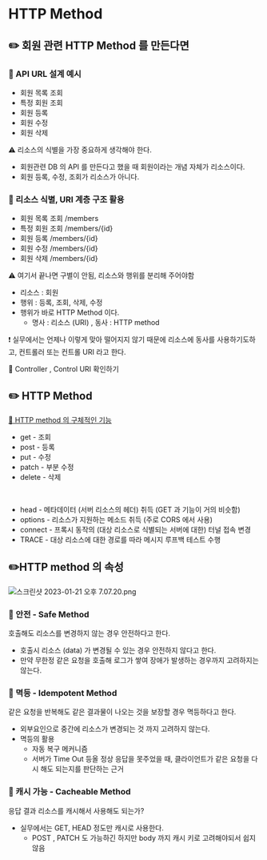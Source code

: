 # HTTP Method

## ✏️ 회원 관련 HTTP Method 를 만든다면

### 📍 API URL 설계 예시

- 회원 목록 조회
- 특정 회원 조회
- 회원 등록
- 회원 수정
- 회원 삭제

⚠️ 리소스의 식별을 가장 중요하게 생각해야 한다.

- 회원관련 DB 의 API 를 만든다고 했을 때 회원이라는 개념 자체가 리소스이다.
- 회원 등록, 수정, 조회가 리소스가 아니다.

### 📍 리소스 식별, URI 계층 구조 활용

- 회원 목록 조회 /members
- 특정 회원 조회 /members/{id}
- 회원 등록 /members/{id}
- 회원 수정 /members/{id}
- 회원 삭제 /members/{id}

⚠️ 여기서 끝나면 구별이 안됨, 리소스와 행위를 분리해 주어야함

- 리소스 : 회원
- 행위 : 등록, 조회, 삭제, 수정
- 행위가 바로 HTTP Method 이다.
    - 명사 : 리소스 (URI) , 동사 : HTTP method

❗️ 실무에서는 언제나 이렇게 맞아 떨어지지 않기 때문에 리소스에 동사를 사용하기도하고, 컨트롤러 또는 컨트롤 URI 라고 한다.

🔗 Controller , Control URI 확인하기

## ✏️ HTTP Method

[🔗 HTTP method 의 구체적인 기능](https://github.com/choideakook/TIL/blob/main/Spring/0%20Spring%20TIL/post%20man%20정리.md)

- get - 조회
- post - 등록
- put - 수정
- patch - 부분 수정
- delete - 삭제

<br>

- head - 메타데이터 (서버 리소스의 헤더) 취득 (GET 과 기능이 거의 비슷함)
- options - 리소스가 지원하는 메소드 취득 (주로 CORS 에서 사용)
- connect - 프록시 동작의 (대상 리소스로 식별되는 서버에 대한) 터널 접속 변경
- TRACE - 대상 리소스에 대한 경로를 따라 메시지 루프백 테스트 수행

## ✏️HTTP method 의 속성

![스크린샷 2023-01-21 오후 7.07.20.png](HTTP%20Method%209e9c3ac2826a4bc0aa1d88e5ba40bdb8/%25E1%2584%2589%25E1%2585%25B3%25E1%2584%258F%25E1%2585%25B3%25E1%2584%2585%25E1%2585%25B5%25E1%2586%25AB%25E1%2584%2589%25E1%2585%25A3%25E1%2586%25BA_2023-01-21_%25E1%2584%258B%25E1%2585%25A9%25E1%2584%2592%25E1%2585%25AE_7.07.20.png)

### 📍 안전 - Safe Method

호출해도 리소스를 변경하지 않는 경우 안전하다고 한다.

- 호출시 리소스 (data) 가 변경될 수 있는 경우 안전하지 않다고 한다.
- 만약 무한정 같은 요청을 호출해 로그가 쌓여 장애가 발생하는 경우까지 고려하지는 않는다.

### 📍 멱등 - Idempotent Method

같은 요청을 반복해도 같은 결과물이 나오는 것을 보장할 경우 멱등하다고 한다.

- 외부요인으로 중간에 리소스가 변경되는 것 까지 고려하지 않는다.
- 멱등의 활용
    - 자동 복구 메커니즘
    - 서버가 Time Out 등올 정상 응답을 못주었을 때, 클라이언트가 같은 요청을 다시 해도 되는지를 판단하는 근거

### 📍 캐시 가능 - Cacheable Method

응답 결과 리소스를 캐시해서 사용해도 되는가?

- 실무에서는 GET, HEAD 정도만 캐시로 사용한다.
    - POST , PATCH 도 가능하긴 하지만 body 까지 캐시 키로 고려해야되서 쉽지않음